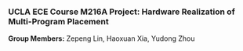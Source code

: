 ### UCLA ECE Course M216A Project: Hardware Realization of Multi-Program Placement
**Group Members:**
Zepeng Lin, Haoxuan Xia, Yudong Zhou
